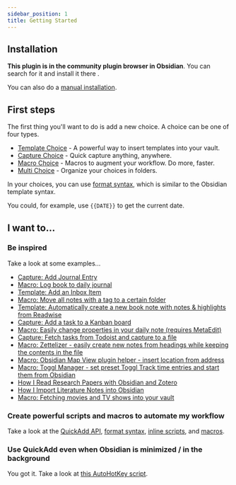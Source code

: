 ```yaml
---
sidebar_position: 1
title: Getting Started
---
```


## Installation

**This plugin is in the community plugin browser in Obsidian**. You can search for it and install it there .

You can also do a [manual installation](./ManualInstallation).

## First steps

The first thing you'll want to do is add a new choice. A choice can be one of four types.

-   [Template Choice](./Choices/TemplateChoice) - A powerful way to insert templates into your vault.
-   [Capture Choice](./Choices/CaptureChoice) - Quick capture anything, anywhere.
-   [Macro Choice](./Choices/MacroChoice) - Macros to augment your workflow. Do more, faster.
-   [Multi Choice](./Choices/MultiChoice) - Organize your choices in folders.

In your choices, you can use [format syntax](./FormatSyntax), which is similar to the Obsidian template syntax.

You could, for example, use `{{DATE}}` to get the current date.

## I want to...

### Be inspired

Take a look at some examples...

-   [Capture: Add Journal Entry](docs/Examples/Capture_AddJournalEntry.md)
-   [Macro: Log book to daily journal](docs/Examples/Macro_LogBookToDailyJournal.md)
-   [Template: Add an Inbox Item](docs/Examples/Template_AddAnInboxItem.md)
-   [Macro: Move all notes with a tag to a certain folder](docs/Examples/Macro_MoveNotesWithATagToAFolder.md)
-   [Template: Automatically create a new book note with notes & highlights from Readwise](docs/Examples/Template_AutomaticBookNotesFromReadwise.md)
-   [Capture: Add a task to a Kanban board](docs/Examples/Capture_AddTaskToKanbanBoard.md)
-   [Macro: Easily change properties in your daily note (requires MetaEdit)](docs/Examples/Macro_ChangePropertyInDailyNotes.md)
-   [Capture: Fetch tasks from Todoist and capture to a file](docs/Examples/Capture_FetchTasksFromTodoist.md)
-   [Macro: Zettelizer - easily create new notes from headings while keeping the contents in the file](docs/Examples/Macro_Zettelizer.md)
-   [Macro: Obsidian Map View plugin helper - insert location from address](docs/Examples/Macro_AddLocationLongLatFromAddress.md)
-   [Macro: Toggl Manager - set preset Toggl Track time entries and start them from Obsidian](docs/Examples/Macro_TogglManager.md)
-   [How I Read Research Papers with Obsidian and Zotero](https://bagerbach.com/blog/how-i-read-research-papers-with-obsidian-and-zotero/)
-   [How I Import Literature Notes into Obsidian](https://bagerbach.com/blog/importing-source-notes-to-obsidian)
-   [Macro: Fetching movies and TV shows into your vault](docs/Examples/Macro_MovieAndSeriesScript.md)

### Create powerful scripts and macros to automate my workflow

Take a look at the [QuickAdd API](docs/QuickAddAPI.md), [format syntax](docs/FormatSyntax.md), [inline scripts](docs/InlineScripts.md), and [macros](docs/Choices/MacroChoice.md).

### Use QuickAdd even when Obsidian is minimized / in the background

You got it. Take a look at [this AutoHotKey script](./Misc/AHK_OpenQuickAddFromDesktop).
